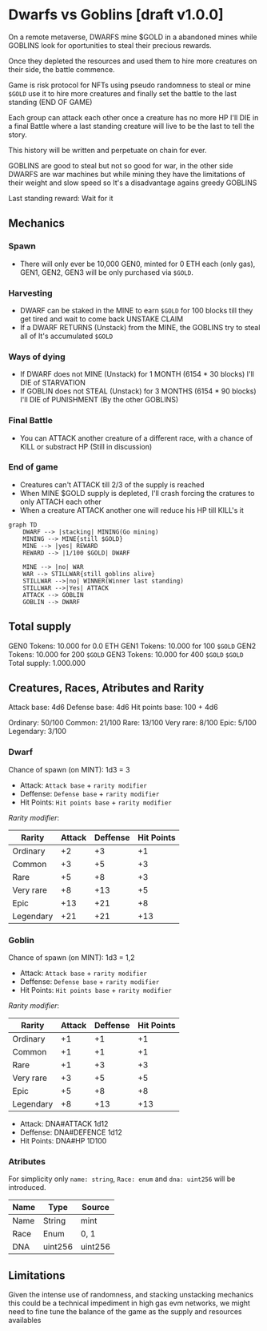 # Dwarfs vs Goblins [draft v1.0.0]

On a remote metaverse, DWARFS mine $GOLD in a abandoned mines while GOBLINS look for oportunities to steal their precious rewards.

Once they depleted the resources and used them to hire more creatures on their side, the battle commence.

Game is risk protocol for NFTs using pseudo randomness to steal or mine `$GOLD`
use it to hire more creatures and finally set the battle to the last standing (END OF GAME)

Each group can attack each other once a creature has no more HP I'll DIE in a final Battle where a last standing creature will live to be the last to tell the story.

This history will be written and perpetuate on chain for ever.

GOBLINS are good to steal but not so good for war, in the other side DWARFS are war machines but while mining they have the limitations of their weight and slow speed so It's a disadvantage agains greedy GOBLINS

Last standing reward: Wait for it

## Mechanics

### Spawn

* There will only ever be 10,000 GEN0, minted for 0 ETH each (only gas), GEN1, GEN2, GEN3 will be only purchased via `$GOLD`.

### Harvesting

* DWARF can be staked in the MINE to earn `$GOLD` for 100 blocks till they get tired and wait to come back UNSTAKE CLAIM
* If a DWARF RETURNS (Unstack) from the MINE, the GOBLINS try to steal all of It's accumulated `$GOLD`

### Ways of dying
* If DWARF does not MINE (Unstack) for 1 MONTH (6154 * 30 blocks) I'll DIE of STARVATION
* If GOBLIN does not STEAL (Unstack) for 3 MONTHS (6154 * 90 blocks) I'll DIE of PUNISHMENT (By the other GOBLINS)


### Final Battle
* You can ATTACK another creature of a different race, with a chance of KILL or substract HP (Still in discussion)


### End of game

* Creatures can't ATTACK till 2/3 of the supply is reached
* When MINE $GOLD supply is depleted, I'll crash forcing the cratures to only ATTACH each other
* When a creature ATTACK another one will reduce his HP till KILL's it

```mermaid
graph TD
    DWARF --> |stacking| MINING(Go mining)
    MINING --> MINE{still $GOLD}
    MINE --> |yes| REWARD
    REWARD --> |1/100 $GOLD| DWARF

    MINE --> |no| WAR
    WAR --> STILLWAR{still goblins alive}
    STILLWAR -->|no| WINNER(Winner last standing)
    STILLWAR -->|Yes| ATTACK
    ATTACK --> GOBLIN
    GOBLIN --> DWARF

```


## Total supply

GEN0 Tokens: 10.000 for 0.0 ETH
GEN1 Tokens: 10.000 for 100 `$GOLD`
GEN2 Tokens: 10.000 for 200 `$GOLD`
GEN3 Tokens: 10.000 for 400 `$GOLD`
`$GOLD` Total supply: 1.000.000


## Creatures, Races, Atributes and Rarity

Attack base: 4d6
Defense base: 4d6
Hit points base: 100 + 4d6

Ordinary: 50/100
Common: 21/100
Rare: 13/100
Very rare: 8/100
Epic: 5/100
Legendary: 3/100

### Dwarf

Chance of spawn (on MINT): 1d3 = 3

* Attack: `Attack base` + `rarity modifier`
* Deffense: `Defense base` + `rarity modifier`
* Hit Points: `Hit points base`  + `rarity modifier`

*Rarity modifier*:

| Rarity    | Attack | Deffense | Hit Points | 
|-----------|--------|----------|------------|
| Ordinary  | +2     | +3       | +1         |
| Common    | +3     | +5       | +3         |
| Rare      | +5     | +8       | +3         |
| Very rare | +8     | +13      | +5         |
| Epic      | +13    | +21      | +8         |
| Legendary | +21    | +21      | +13        |

### Goblin

Chance of spawn (on MINT): 1d3 = 1,2

* Attack: `Attack base` + `rarity modifier`
* Deffense: `Defense base` + `rarity modifier`
* Hit Points: `Hit points base`  + `rarity modifier`

*Rarity modifier*:

| Rarity    | Attack | Deffense | Hit Points | 
|-----------|--------|----------|------------|
| Ordinary  | +1     | +1       | +1         |
| Common    | +1     | +1       | +1         |
| Rare      | +1     | +3       | +3         |
| Very rare | +3     | +5       | +5         |
| Epic      | +5     | +8       | +8         |
| Legendary | +8     | +13      | +13        |

* Attack: DNA#ATTACK 1d12
* Deffense: DNA#DEFENCE 1d12
* Hit Points: DNA#HP 1D100


### Atributes

For simplicity only `name: string`, `Race: enum` and `dna: uint256` will be introduced.

| Name | Type    | Source  |
|------|---------|---------|
| Name | String  | mint    |
| Race | Enum    | 0, 1    |
| DNA  | uint256 | uint256 |

## Limitations

Given the intense use of randomness, and stacking unstacking mechanics this could be a technical impediment in high gas evm networks, we might need to fine tune the balance of the game as the supply and resources availables